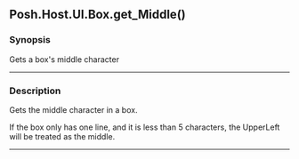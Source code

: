 Posh.Host.UI.Box.get_Middle()
-----------------------------

### Synopsis
Gets a box's middle character

---

### Description

Gets the middle character in a box.

If the box only has one line, and it is less than 5 characters, the UpperLeft will be treated as the middle.

---
